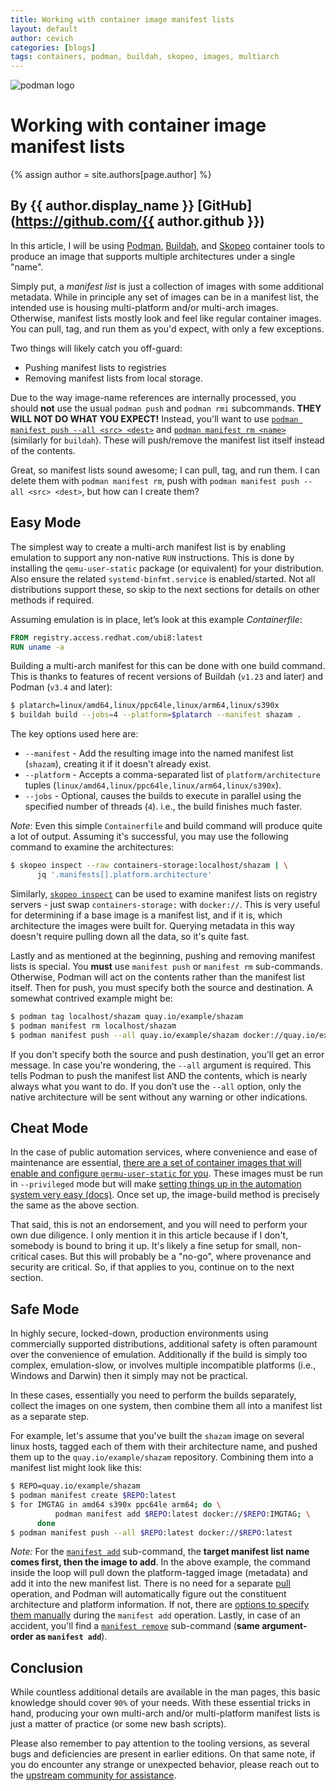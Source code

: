 ```yaml
---
title: Working with container image manifest lists
layout: default
author: cevich
categories: [blogs]
tags: containers, podman, buildah, skopeo, images, multiarch
---
```

![podman logo](https://podman.io/images/podman.svg)

# Working with container image manifest lists
{% assign author = site.authors[page.author] %}
## By {{ author.display_name }} [GitHub](https://github.com/{{ author.github }})

In this article, I will be using
[Podman](https://github.com/containers/podman),
[Buildah](https://github.com/containers/buildah),
and
[Skopeo](https://github.com/containers/skopeo)
container tools to produce an image that supports multiple architectures
under a single "name".

<!--readmore-->

Simply put, a *manifest list* is just a collection of images with some
additional metadata. While in principle any set of images can be in a
manifest list, the intended use is housing multi-platform and/or multi-arch
images.  Otherwise, manifest lists mostly look and feel like regular container
images.  You can pull, tag, and run them as you'd expect, with only a few
exceptions.

Two things will likely catch you off-guard:

* Pushing manifest lists to registries
* Removing manifest lists from local storage.

Due to the way image-name references are internally processed, you should
**not** use the usual `podman push` and `podman rmi` subcommands.
**THEY WILL NOT DO WHAT YOU EXPECT!**  Instead, you'll want to use
[`podman manifest push --all <src> <dest>`](https://docs.podman.io/en/latest/markdown/podman-manifest-push.1.html) and
[`podman manifest rm <name>`](https://docs.podman.io/en/latest/markdown/podman-manifest-rm.1.html)
(similarly for `buildah`).  These will push/remove the manifest list
itself instead of the contents.

Great, so manifest lists sound awesome; I can pull, tag, and run them.
I can delete them with `podman manifest rm`, push with
`podman manifest push --all <src> <dest>`, but how can I create them?

## Easy Mode

The simplest way to create a multi-arch manifest list is by enabling
emulation to support any non-native `RUN` instructions.  This is done
by installing the `qemu-user-static` package (or equivalent) for your
distribution.  Also ensure the related `systemd-binfmt.service` is
enabled/started.  Not all distributions support these, so skip to the
next sections for details on other methods if required.

Assuming emulation is in place, let’s look at this example *Containerfile*:

```Dockerfile
FROM registry.access.redhat.com/ubi8:latest
RUN uname -a
```

Building a multi-arch manifest for this can be done with one build command.
This is thanks to features of recent versions of Buildah (`v1.23` and later)
and Podman (`v3.4` and later):

```bash
$ platarch=linux/amd64,linux/ppc64le,linux/arm64,linux/s390x
$ buildah build --jobs=4 --platform=$platarch --manifest shazam .
```

The key options used here are:

* `--manifest` - Add the resulting image into the named manifest list (`shazam`),
  creating it if it doesn't already exist.
* `--platform` - Accepts a comma-separated list of `platform/architecture`
  tuples (`linux/amd64,linux/ppc64le,linux/arm64,linux/s390x`).
* `--jobs` - Optional, causes the builds to execute in parallel using
  the specified number of threads (`4`). i.e., the build finishes much
  faster.

*Note*: Even this simple `Containerfile` and build command will produce
quite a lot of output.  Assuming it's successful, you may use the following
command to examine the architectures:

```bash
$ skopeo inspect --raw containers-storage:localhost/shazam | \
      jq '.manifests[].platform.architecture'
```

Similarly,
[`skopeo inspect`](https://github.com/containers/skopeo/blob/main/docs/skopeo-inspect.1.md)
can be used to examine manifest lists on registry servers - just swap
`containers-storage:` with `docker://`.  This is very useful for
determining if a base image is a manifest list, and if it is, which
architecture the images were built for.  Querying metadata in this
way doesn't require pulling down all the data, so it's quite fast.

Lastly and as mentioned at the beginning, pushing and removing manifest
lists is special.  You **must** use `manifest push` or `manifest rm` sub-commands.
Otherwise, Podman will act on the contents rather than the manifest list
itself.  Then for push, you must specify both the source and destination.
A somewhat contrived example might be:

```bash
$ podman tag localhost/shazam quay.io/example/shazam
$ podman manifest rm localhost/shazam
$ podman manifest push --all quay.io/example/shazam docker://quay.io/example/shazam
```

If you don't specify both the source and push destination, you'll
get an error message.  In case you're wondering, the `--all` argument is
required.  This tells Podman to push the manifest list AND the contents,
which is nearly always what you want to do. If you don’t use the `--all`
option, only the native architecture will be sent without any warning or
other indications.


## Cheat Mode

In the case of public automation services, where convenience and ease of
maintenance are essential, [there are a set of container images that will
enable and configure `qermu-user-static` for
you](https://github.com/orgs/multiarch/repositories).
These images must be run in `--privileged` mode but will make
[setting things up in the automation system very easy (docs)](https://github.com/multiarch/qemu-user-static#getting-started).
Once set up, the image-build method is precisely the same as the above section.

That said, this is not an endorsement, and you will need to perform your own due
diligence.  I only mention it in this article because if I don't, somebody is
bound to bring it up.  It's likely a fine setup for small, non-critical cases.
But this will probably be a "no-go", where provenance and security are critical.
So, if that applies to you, continue on to the next section.

## Safe Mode

In highly secure, locked-down, production environments using commercially
supported distributions, additional safety is often paramount over the
convenience of emulation. Additionally if the build is simply too complex,
emulation-slow, or involves multiple incompatible platforms (i.e., Windows
and Darwin) then it simply may not be practical.

In these cases, essentially you need to perform the builds separately,
collect the images on one system, then combine them all into a manifest
list as a separate step.

For example, let's assume that you've built the `shazam` image on several
linux hosts, tagged each of them with their architecture name, and pushed them
up to the `quay.io/example/shazam` repository.  Combining them into a
manifest list might look like this:

```bash
$ REPO=quay.io/example/shazam
$ podman manifest create $REPO:latest
$ for IMGTAG in amd64 s390x ppc64le arm64; do \
          podman manifest add $REPO:latest docker://$REPO:IMGTAG; \
      done
$ podman manifest push --all $REPO:latest docker://$REPO:latest
```

*Note:* For the
[`manifest add`](https://docs.podman.io/en/latest/markdown/podman-manifest-add.1.html)
sub-command, the **target manifest list name comes first, then the image to add**.
In the above example, the command inside the loop will pull down the
platform-tagged image (metadata) and add it into the new manifest list. There
is no need for a separate
[pull](https://docs.podman.io/en/latest/markdown/podman-pull.1.html)
operation, and Podman will automatically figure out the constituent architecture
and platform information.  If not, there are
[options to specify them manually](https://docs.podman.io/en/latest/markdown/podman-manifest-add.1.html#arch)
during the `manifest add` operation.  Lastly, in case of an accident, you'll
find a
[`manifest remove`](https://docs.podman.io/en/latest/markdown/podman-manifest-remove.1.html)
sub-command (**same argument-order as `manifest add`**).

## Conclusion

While countless additional details are available in the man pages, this basic
knowledge should cover `90%` of your needs.  With these essential tricks in
hand, producing your own multi-arch and/or multi-platform manifest lists
is just a matter of practice (or some new bash scripts).

Please also remember to pay attention to the tooling versions, as several
bugs and deficiencies are present in earlier editions.  On that same note,
if you do encounter any strange or unexpected behavior, please reach out
to the [upstream community for assistance](https://podman.io/community/#slack-irc-matrix-and-discord).
